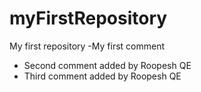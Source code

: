 # myFirstRepository
My first repository
-My first comment
- Second comment added by Roopesh QE
- Third comment added by Roopesh QE
